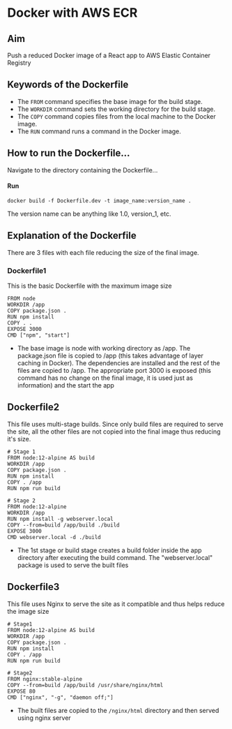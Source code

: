 # Docker with AWS ECR 

## Aim

Push a reduced Docker image of a React app to AWS Elastic Container Registry

## Keywords of the Dockerfile

- The ```FROM``` command specifies the base image for the build stage.
- The ```WORKDIR``` command sets the working directory for the build stage.
- The ```COPY``` command copies files from the local machine to the Docker image.
- The ```RUN``` command runs a command in the Docker image.

## How to run the Dockerfile...

Navigate to the directory containing the Dockerfile...

#### Run

```docker build -f Dockerfile.dev -t image_name:version_name .```

The version name can be anything like 1.0, version_1, etc.

## Explanation of the Dockerfile

There are 3 files with each file reducing the size of the final image.

### Dockerfile1
This is the basic Dockerfile with the maximum image size

```
FROM node
WORKDIR /app    
COPY package.json .   
RUN npm install
COPY . .
EXPOSE 3000
CMD ["npm", "start"]
```

- The base image is node with working directory as /app. 
The package.json file is copied to /app (this takes advantage of layer caching in Docker). The dependencies are installed and 
the rest of the files are copied to /app. 
The appropriate port 3000 is exposed (this command has no change on the final image, it is used just as information)
and the start the app 

## Dockerfile2
This file uses multi-stage builds. Since only build files are required to serve the site, 
all the other files are not copied into the final image thus reducing it's size.

```
# Stage 1
FROM node:12-alpine AS build
WORKDIR /app
COPY package.json .
RUN npm install
COPY . /app
RUN npm run build 

# Stage 2
FROM node:12-alpine
WORKDIR /app
RUN npm install -g webserver.local
COPY --from=build /app/build ./build
EXPOSE 3000
CMD webserver.local -d ./build
```
- The 1st stage or build stage creates a build folder inside the app directory after executing the build command. 
The "webserver.local" package is used to serve the built files

## Dockerfile3
This file uses Nginx to serve the site as it compatible and thus helps reduce the image size

```
# Stage1
FROM node:12-alpine AS build
WORKDIR /app
COPY package.json .
RUN npm install
COPY . /app
RUN npm run build 

# Stage2
FROM nginx:stable-alpine
COPY --from=build /app/build /usr/share/nginx/html
EXPOSE 80
CMD ["nginx", "-g", "daemon off;"]
```
- The built files are copied to the ```/nginx/html``` directory and then served using nginx server



